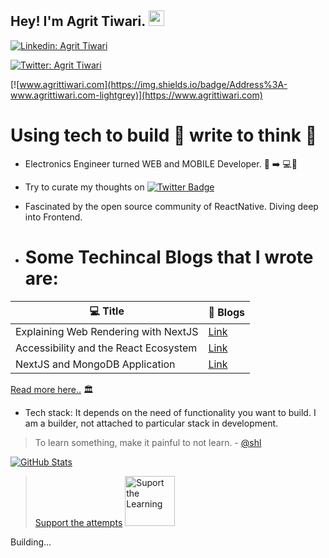 ## Hey! I'm Agrit Tiwari. <img src="https://media.giphy.com/media/hvRJCLFzcasrR4ia7z/giphy.gif" width="25px">

[![Linkedin: Agrit Tiwari](https://img.shields.io/badge/-Agrit%20Tiwari-blue?style=flat-square&logo=Linkedin&logoColor=white&link=https://www.linkedin.com/in/agrittiwari/)](https://www.linkedin.com/in/agrittiwari/)

[![Twitter: Agrit Tiwari](https://img.shields.io/twitter/follow/agrit_tiwari?style=social)](https://twitter.com/agrit_tiwari)

[![www.agrittiwari.com](https://img.shields.io/badge/Address%3A-www.agrittiwari.com-lightgrey)](https://www.agrittiwari.com)
  
# Using tech to build 🎩 write to think 🧠
* Electronics Engineer turned WEB and MOBILE Developer. 🔌 ➡️ 💻👨
* Try to curate my thoughts on [![Twitter Badge](http://img.shields.io/badge/-@agrit_tiwari-1ca0f1?style=social&logo=twitter&logoColor=blue&link=https://twitter.com/agrit_tiwari)](https://twitter.com/agrit_tiwari)
* Fascinated by the open source community of ReactNative. Diving deep into Frontend.

* # Some Techincal Blogs that I wrote are:

| 💻 **Title** | 🚀 **Blogs** |
| - | - |
|Explaining Web Rendering with NextJS | [Link](https://tech-blog.agrittiwari.com/web-rendering) |
|Accessibility and the React Ecosystem | [Link](https://tech-blog.agrittiwari.com/accessibility-and-the-react-ecosystem) |
|NextJS and MongoDB Application | [Link](https://tech-blog.agrittiwari.com/nextjs-and-mongodb-application-v1)|

 [Read more here..](https://tech-blog.agrittiwari.com) 🏛️
* Tech stack: It depends on the need of functionality you want to build. I am a builder, not attached to particular stack in development.
 > To learn something, make it painful to not learn. - [@shl](https://www.twitter.com/shl)


[![ GitHub Stats](https://github-readme-stats.vercel.app/api?username=agrittiwari&hide=issues&count_private=true&show_icons=true&theme=blueberry)](https://github.com/agrittiwari/github-readme-stats)

 

> [Support the attempts](https://www.buymeacoffee.com/agrittiwari) 
<a href="https://www.buymeacoffee.com/agrittiwari" target="_blank"><img src="https://cdn.buymeacoffee.com/buttons/v2/default-white.png" alt="Suport the Learning" width="80" ></a>


 Building...
